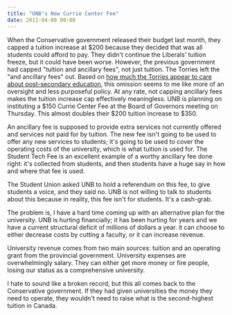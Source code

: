 ```yaml
---
title: "UNB's New Currie Center Fee"
date: 2011-04-08 00:00
---
```


<p>When the Conservative government released their budget last month, they capped a tuition increase at $200 because they decided that was all students could afford to pay. They didn't continue the Liberals' tuition freeze, but it could have been worse. However, the previous government had capped "tuition and ancillary fees", not just tuition. The Torries left the "and ancillary fees" out. Based on <a href="http://ashfurrow.com/index.php/2011/04/parental-contributions-in-student-loans/">how much the Torries appear to care about post-secondary education</a>, this omission seems to me like more of an oversight and less purposeful policy.
At any rate, not capping ancillary fees makes the tuition increase cap effectively meaningless. UNB is planning on instituting a $150 Currie Center Fee at the Board of Governors meeting on Thursday. This almost doubles their $200 tuition increase to $350.</p>

<p>An ancillary fee is supposed to provide extra services not currently offered and services not paid for by tuition. The new fee isn't going to be used to offer any new services to students; it's going to be used to cover the operating costs of the university, which is what tuition is used for. The Student Tech Fee is an excellent example of a worthy ancillary fee done right: it's collected from students, and then students have a huge say in how and where that fee is used.</p>

<p>The Student Union asked UNB to hold a referendum on this fee, to give students a voice, and they said no. UNB is not willing to talk to students about this because in reality, this fee isn't for students. It's a cash-grab.</p>

<p>The problem is, I have a hard time coming up with an alternative plan for the university. UNB is hurting financially; it has been hurting for years and we have a current structural deficit of millions of dollars a year. it can choose to either decrease costs by cutting a faculty, or it can increase revenue.</p>

<p>University revenue comes from two main sources: tuition and an operating grant from the provincial government. University expenses are overwhelmingly salary. They can either get more money or fire people, losing our status as a comprehensive university.</p>

<p>I hate to sound like a broken record, but this all comes back to the Conservative government. If they had given universities the money they need to operate, they wouldn't need to raise what is the second-highest tuition in Canada.</p>

<!-- more -->

